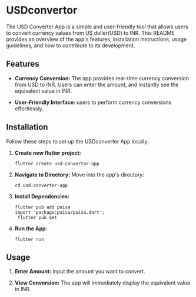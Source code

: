 # USDconvertor
The USD Converter App is a simple and user-friendly tool that allows users to convert currency values from US doller(USD) to INR. 
This README provides an overview of the app's features, installation instructions, usage guidelines, and how to contribute to its development.

## Features

- **Currency Conversion:** The app provides real-time currency conversion from USD to INR. Users can enter the amount, and instantly see the equivalent value in INR.

- **User-Friendly Interface:** users to perform currency conversions effortlessly.

## Installation

Follow these steps to set up the USDconverter App locally:

1. **Create new flutter project:**
   
   ```
   flutter create usd-convertor-app
   ```

2. **Navigate to Directory:** Move into the app's directory:

   ```
   cd usd-converter-app
   ```

3. **Install Dependencies:**

   ```
   flutter pub add paisa
   import 'package:paisa/paisa.dart';
    flutter pub get
   ```

4. **Run the App:** 
   ```
   flutter run
   ```


## Usage

1. **Enter Amount:** Input the amount you want to convert.

2. **View Conversion:** The app will immediately display the equivalent value in INR.
